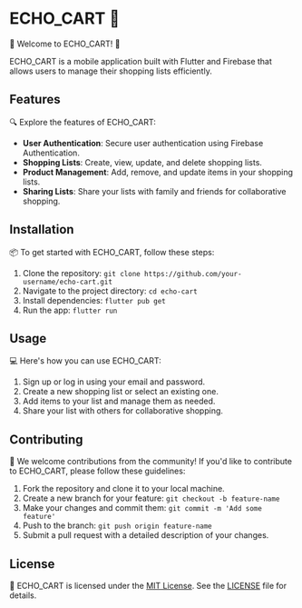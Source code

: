 # ECHO_CART 🛒

🚀 Welcome to ECHO_CART! 🚀

ECHO_CART is a mobile application built with Flutter and Firebase that allows users to manage their shopping lists efficiently.

## Features

🔍 Explore the features of ECHO_CART:

- **User Authentication**: Secure user authentication using Firebase Authentication.
- **Shopping Lists**: Create, view, update, and delete shopping lists.
- **Product Management**: Add, remove, and update items in your shopping lists.
- **Sharing Lists**: Share your lists with family and friends for collaborative shopping.

## Installation

📦 To get started with ECHO_CART, follow these steps:

1. Clone the repository: `git clone https://github.com/your-username/echo-cart.git`
2. Navigate to the project directory: `cd echo-cart`
3. Install dependencies: `flutter pub get`
4. Run the app: `flutter run`

## Usage

💻 Here's how you can use ECHO_CART:

1. Sign up or log in using your email and password.
2. Create a new shopping list or select an existing one.
3. Add items to your list and manage them as needed.
4. Share your list with others for collaborative shopping.

## Contributing

🤝 We welcome contributions from the community! If you'd like to contribute to ECHO_CART, please follow these guidelines:

1. Fork the repository and clone it to your local machine.
2. Create a new branch for your feature: `git checkout -b feature-name`
3. Make your changes and commit them: `git commit -m 'Add some feature'`
4. Push to the branch: `git push origin feature-name`
5. Submit a pull request with a detailed description of your changes.

## License

📝 ECHO_CART is licensed under the [MIT License](LICENSE). See the [LICENSE](LICENSE) file for details.



